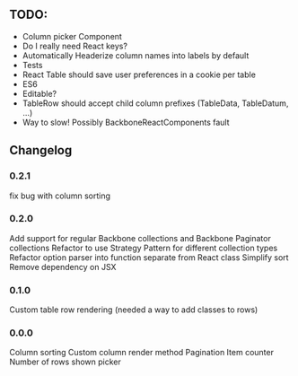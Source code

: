 ## TODO:
* Column picker Component
* Do I really need React keys?
* Automatically Headerize column names into labels by default
* Tests
* React Table should save user preferences in a cookie per table
* ES6
* Editable?
* TableRow should accept child column prefixes (TableData, TableDatum, ...)
* Way to slow! Possibly BackboneReactComponents fault

## Changelog

### 0.2.1
fix bug with column sorting

### 0.2.0
Add support for regular Backbone collections and Backbone Paginator collections
Refactor to use Strategy Pattern for different collection types
Refactor option parser into function separate from React class
Simplify sort
Remove dependency on JSX

### 0.1.0
Custom table row rendering (needed a way to add classes to rows)

### 0.0.0
Column sorting
Custom column render method
Pagination
Item counter
Number of rows shown picker
